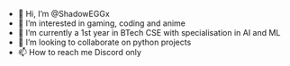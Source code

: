 - 👋 Hi, I’m @ShadowEGGx
- 👀 I’m interested in gaming, coding and anime
- 🌱 I’m currently a 1st year in BTech CSE with specialisation in AI and ML
- 💞️ I’m looking to collaborate on python projects
- 📫 How to reach me Discord only

<!---
ShadowEGGx/ShadowEGGx is a ✨ special ✨ repository because its `README.md` (this file) appears on your GitHub profile.
You can click the Preview link to take a look at your changes.
--->
